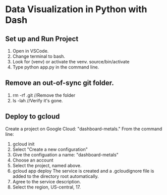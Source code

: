 # Data Visualization in Python with Dash

## Set up and Run Project

1. Open in VSCode.
2. Change terminal to bash.
3. Look for (venv) or activate the venv. source/bin/activate
4. Type python app.py in the command line.

## Remove an out-of-sync git folder.

1. rm -rf .git //Remove the folder
2. ls -lah //Verify it's gone.

## Deploy to gcloud

Create a project on Google Cloud: "dashboard-metals." From the command line:

1. gcloud init
2. Select "Create a new configuration"
3. Give the configuation a name: "dashboard-metals"
4. Choose an account
5. Select the project, named above.
6. gcloud app deploy
   The service is created and a .gcloudignore file is added to the directory root automatically.
7. Agree to the service description.
8. Select the region, US-central, 17.

